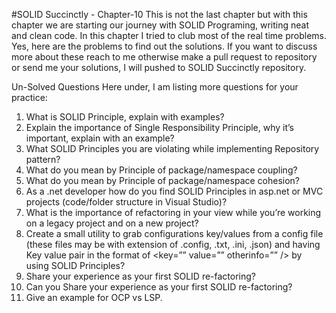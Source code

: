 #SOLID Succinctly - Chapter-10
This is not the last chapter but with this chapter we are starting our journey with SOLID Programing, writing neat and clean code. In this chapter I tried to club most of the real time problems. Yes, here are the problems to find out the solutions. If you want to discuss more about these reach to me otherwise make a pull request to repository or send me your solutions, I will pushed to SOLID Succinctly repository.

Un-Solved Questions
Here under, I am listing more questions for your practice:
1. What is SOLID Principle, explain with examples?
2. Explain the importance of Single Responsibility Principle, why it’s important, explain with an example?
3. What SOLID Principles you are violating while implementing Repository pattern?
4. What do you mean by Principle of package/namespace coupling?
5. What do you mean by Principle of package/namespace cohesion?
6. As a .net developer how do you find SOLID Principles in asp.net or MVC projects (code/folder structure in Visual Studio)?
7. What is the importance of refactoring in your view while you’re working on a legacy project and on a new project?
8. Create a small utility to grab configurations key/values from a config file (these files may be with extension of .config, .txt, .ini, .json) and having Key value pair in the format of <key=”” value=”” otherinfo=”” /> by using SOLID Principles?
9. Share your experience as your first SOLID re-factoring?
10. Can you Share your experience as your first SOLID re-factoring?
11. Give an example for OCP vs LSP.


